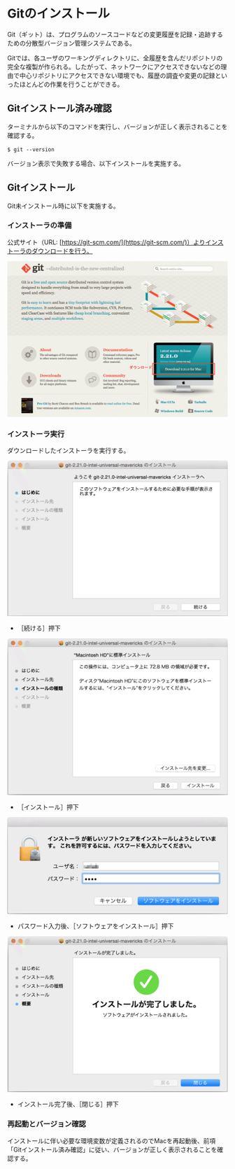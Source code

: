 # Gitのインストール

 Git（ギット）は、プログラムのソースコードなどの変更履歴を記録・追跡するための分散型バージョン管理システムである。

 Gitでは、各ユーザのワーキングディレクトリに、全履歴を含んだリポジトリの完全な複製が作られる。したがって、ネットワークにアクセスできないなどの理由で中心リポジトリにアクセスできない環境でも、履歴の調査や変更の記録といったほとんどの作業を行うことができる。

## Gitインストール済み確認

ターミナルから以下のコマンドを実行し、バージョンが正しく表示されることを確認する。

```
$ git --version
```

 バージョン表示で失敗する場合、以下インストールを実施する。

## Gitインストール

 Git未インストール時に以下を実施する。

### インストーラの準備

 公式サイト（URL: [https://git-scm.com/](https://git-scm.com/)）よりインストーラのダウンロードを行う。

![](../../img/mac/m02git01.png)


### インストーラ実行

 ダウンロードしたインストーラを実行する。

![](../../img/mac/m02git02.png)

-  ［続ける］押下



![](../../img/mac/m02git03.png)

-  ［インストール］押下



![](../../img/mac/m02git04.png)

-  パスワード入力後、［ソフトウェアをインストール］押下



![](../../img/mac/m02git05.png)

-  インストール完了後、［閉じる］押下



### 再起動とバージョン確認

 インストールに伴い必要な環境変数が定義されるのでMacを再起動後、前項「Gitインストール済み確認」に従い、バージョンが正しく表示されることを確認する。

